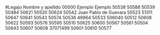 #Legajo			Nombre y apellido
00000           Ejemplo Ejemplo
50538
50588
50539
50484
50621
50520
50624
50542           Juan Pablo de Guevara
50523
51311
50647
50641
50543
50574
50536
49964
50533
506040
50512
50608
50622
50593
50576
50595
50510
50625
50600
50567
50561
50504
50643
50607
50608
37071499
50601
50810
50577
